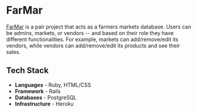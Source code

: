 # FarMar

[FarMar](https://farmar-app.herokuapp.com/) is a pair project that acts as a farmers markets database. Users can be admins, markets, or vendors -- and based on their role they have different functionalities. For example, markets can add/remove/edit its vendors, while vendors can add/remove/edit its products and see their sales.

## Tech Stack
* **Languages** - Ruby, HTML/CSS
* **Framework** - Rails
* **Databases** - PostgreSQL
* **Infrastructure** - Heroku

